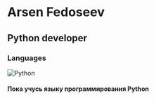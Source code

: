 #
# Arsen Fedoseev
## Python developer

### Languages

![Python](https://img.shields.io/badge/-Python-000?&logo=Python)


#### Пока учусь языку программирования Python

